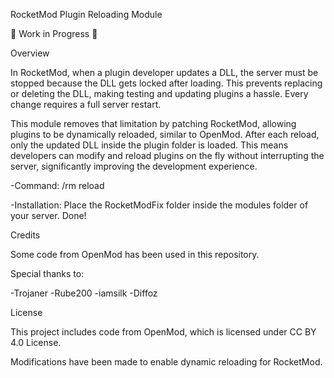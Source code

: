 RocketMod Plugin Reloading Module

🚧 Work in Progress 🚧

Overview

In RocketMod, when a plugin developer updates a DLL, the server must be stopped because the DLL gets locked after loading. This prevents replacing or deleting the DLL, making testing and updating plugins a hassle. Every change requires a full server restart.

This module removes that limitation by patching RocketMod, allowing plugins to be dynamically reloaded, similar to OpenMod. After each reload, only the updated DLL inside the plugin folder is loaded. This means developers can modify and reload plugins on the fly without interrupting the server, significantly improving the development experience.

-Command:
/rm reload

-Installation:
Place the RocketModFix folder inside the modules folder of your server.
Done!

Credits

Some code from OpenMod has been used in this repository.

Special thanks to:

-Trojaner
-Rube200
-iamsilk 
-Diffoz

License

This project includes code from OpenMod, which is licensed under CC BY 4.0 License.

Modifications have been made to enable dynamic reloading for RocketMod.
